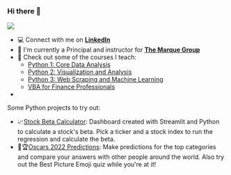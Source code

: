 ### Hi there 👋

![](https://komarev.com/ghpvc/?username=your-github-username&color=blue)

- :computer: Connect with me on **[LinkedIn](https://www.linkedin.com/in/tudosebogdan/)**
- :office: I'm currently a Principal and instructor for **[The Marque Group](https://marqueegroup.ca/)**
- :school: Check out some of the courses I teach:
  - [Python 1: Core Data Analysis](https://marqueegroup.ca/course/python-1-core-data-analysis/)  
  - [Python 2: Visualization and Analysis](https://marqueegroup.ca/course/python-2-visualization-and-analysis/)
  - [Python 3: Web Scraping and Machine Learning](https://marqueegroup.ca/course/python-3-web-scraping-and-machine-learning/)
  - [VBA for Finance Professionals](https://marqueegroup.ca/course/vba-for-finance-professionals/)
- 

Some Python projects to try out:
- :chart_with_upwards_trend:[Stock Beta Calculator](https://bitly.com/StockBetaApp): Dashboard created with Streamlit and Python to calculate a stock's beta. Pick a ticker and a stock index to run the regression and calculate the beta.
- :movie_camera::trophy:[Oscars 2022 Predictions](https://bitly.com/oscarsApp): Make predictions for the top categories and compare your answers with other people around the world. Also try out the Best Picture Emoji quiz while you're at it!


<!--
**dbogt/dbogt** is a ✨ _special_ ✨ repository because its `README.md` (this file) appears on your GitHub profile.

Here are some ideas to get you started:

- 🔭 I’m currently working on ...
- 🌱 I’m currently learning ...
- 👯 I’m looking to collaborate on ...
- 🤔 I’m looking for help with ...
- 💬 Ask me about ...
- 📫 How to reach me: ...
- 😄 Pronouns: ...
- ⚡ Fun fact: ...
-->

